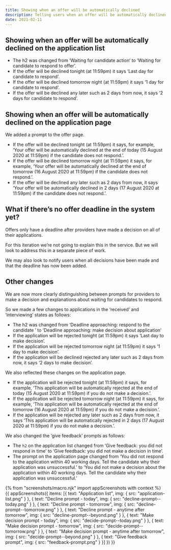 ```yaml
---
title: Showing when an offer will be automatically declined
description: Telling users when an offer will be automatically declined within the application list and application pages
date: 2021-02-11
---
```


## Showing when an offer will be automatically declined on the application list

- The h2 was changed from ‘Waiting for candidate action‘ to ‘Waiting for candidate to respond to offer’.
- If the offer will be declined tonight (at 11:59pm) it says ‘Last day for candidate to respond’.
- If the offer will be declined tomorrow night (at 11:59pm) it says ‘1 day for candidate to respond’.
- If the offer will be declined any later such as 2 days from now, it says ‘2 days for candidate to respond’.

## Showing when an offer will be automatically declined on the application page

We added a prompt to the offer page.

- If the offer will be declined tonight (at 11:59pm) it says, for example, ‘Your offer will be automatically declined at the end of today (15 August 2020 at 11:59pm) if the candidate does not respond.’.
- If the offer will be declined tomorrow night (at 11:59pm) it says, for example, ‘Your offer will be automatically declined at the end of tomorrow (16 August 2020 at 11:59pm) if the candidate does not respond.’.
- If the offer will be declined any later such as 2 days from now, it says ‘Your offer will be automatically declined in 2 days (17 August 2020 at 11:59pm) if the candidate does not respond.’.

## What if there’s no offer deadline in the system yet?

Offers only have a deadline after providers have made a decision on all of their applications.

For this iteration we’re not going to explain this in the service. But we will look to address this in a separate piece of work.

We may also look to notify users when all decisions have been made and that the deadline has now been added.

## Other changes

We are now more clearly distinguishing between prompts for providers to make a decision and explanations about waiting for candidates to respond.

So we made a few changes to applications in the ‘received’ and ‘interviewing’ states as follows:

- The h2 was changed from ‘Deadline approaching: respond to the candidate
’ to ‘Deadline approaching: make decision about application’
- If the application will be rejected tonight (at 11:59pm) it says ‘Last day to make decision’.
- If the application will be rejected tomorrow night (at 11:59pm) it says ‘1 day to make decision’.
- If the application will be declined rejected any later such as 2 days from now, it says ‘2 days to make decision’.

We also reflected these changes on the application page.

- If the application will be rejected tonight (at 11:59pm) it says, for example, ‘This application will be automatically rejected at the end of today (15 August 2020 at 11:59pm) if you do not make a decision.’.
- If the application will be rejected tomorrow night (at 11:59pm) it says, for example, ‘This application will be automatically rejected at the end of tomorrow (16 August 2020 at 11:59pm) if you do not make a decision.’.
- If the application will be rejected any later such as 2 days from now, it says ‘This application will be automatically rejected in 2 days (17 August 2020 at 11:59pm) if you do not make a decision.’.

We also changed the ‘give feedback’ prompts as follows:

- The `h2` on the application list changed from ‘Give feedback: you did not respond in time’ to ‘Give feedback: you did not make a decision in time’.
- The prompt on the application page changed from ‘You did not respond to the application within 40 working days. Tell the candidate why their application was unsuccessful.’ to ‘You did not make a decision about the application within 40 working days. Tell the candidate why their application was unsuccessful.’

{% from "screenshots/macro.njk" import appScreenshots with context %}
{{ appScreenshots({
  items: [{
    text: "Application list",
    img: {
      src: "application-list.png"
    }
  }, {
    text: "Decline prompt - today",
    img: {
      src: "decline-prompt--today.png"
    }
  }, {
    text: "Decline prompt - tomorrow",
    img: {
      src: "decline-prompt--tomorrow.png"
    }
  }, {
    text: "Decline prompt - anytime after tomorrow",
    img: {
      src: "decline-prompt--beyond.png"
    }
  }, {
    text: "Make decision prompt - today",
    img: {
      src: "decide-prompt--today.png"
    }
  }, {
    text: "Make decision prompt - tomorrow",
    img: {
      src: "decide-prompt--tomorrow.png"
    }
  }, {
    text: "Make decision prompt - anytime after tomorrow",
    img: {
      src: "decide-prompt--beyond.png"
    }
  }, {
    text: "Give feedback prompt",
    img: {
      src: "feedback-prompt.png"
    }
  }]
}) }}
